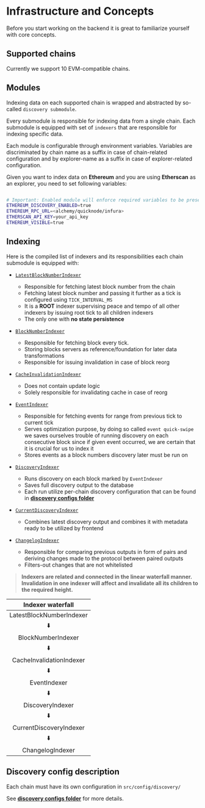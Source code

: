# Infrastructure and Concepts

Before you start working on the backend it is great to familiarize yourself with core concepts.

## Supported chains

Currently we support 10 EVM-compatible chains.

## Modules

Indexing data on each supported chain is wrapped and abstracted by so-called `discovery submodule`.

Every submodule is responsible for indexing data from a single chain.
Each submodule is equipped with set of `indexers` that are responsible for indexing specific data.

Each module is configurable through environment variables.
Variables are discriminated by chain name as a suffix in case of chain-related configuration and by explorer-name as a suffix in case of explorer-related configuration.

Given you want to index data on **Ethereum** and you are using **Etherscan** as an explorer, you need to set following variables:

```bash

# Important: Enabled module will enforce required variables to be present
ETHEREUM_DISCOVERY_ENABLED=true
ETHEREUM_RPC_URL=<alchemy/quicknode/infura>
ETHERSCAN_API_KEY=your_api_key
ETHEREUM_VISIBLE=true
```

## Indexing

Here is the compiled list of indexers and its responsibilities each chain submodule is equipped with:

- [`LatestBlockNumberIndexer`](src/indexers/LatestBlockNumberIndexer.ts)

  - Responsible for fetching latest block number from the chain
  - Fetching latest block number and passing it further as a tick is configured using `TICK_INTERVAL_MS`
  - It is a **ROOT** indexer supervising peace and tempo of all other indexers by issuing root tick to all children indexers
  - The only one with **no state persistence**

- [`BlockNumberIndexer`](src/indexers/BlockNumberIndexer.ts)
  - Responsible for fetching block every tick.
  - Storing blocks servers as reference/foundation for later data transformations
  - Responsible for issuing invalidation in case of block reorg
- [`CacheInvalidationIndexer`](src/indexers/CacheInvalidationIndexer.ts)

  - Does not contain update logic
  - Solely responsible for invalidating cache in case of reorg

- [`EventIndexer`](src/indexers/EventIndexer.ts)
  - Responsible for fetching events for range from previous tick to current tick
  - Serves optimization purpose, by doing so called `event quick-swipe` we saves ourselves trouble of running discovery on each consecutive block since if given event occurred, we are certain that it is crucial for us to index it
  - Stores events as a block numbers discovery later must be run on
- [`DiscoveryIndexer`](src/indexers/DiscoveryIndexer.ts)
  - Runs discovery on each block marked by `EventIndexer`
  - Saves full discovery output to the database
  - Each run utilize per-chain discovery configuration that can be found in [**discovery configs folder**](src/config/discovery/)
- [`CurrentDiscoveryIndexer`](src/indexers//CurrentDiscoveryIndexer.ts)
  - Combines latest discovery output and combines it with metadata ready to be utilized by frontend
- [`ChangelogIndexer`](src/indexers/ChangelogIndexer.ts)
  - Responsible for comparing previous outputs in form of pairs and deriving changes made to the protocol between paired outputs
  - Filters-out changes that are not whitelisted

> **Indexers are related and connected in the linear waterfall manner.** **Invalidation in one indexer will affect and invalidate all its children to the required height.**

|    Indexer waterfall     |
| :----------------------: |
| LatestBlockNumberIndexer |
|            ⬇️            |
|    BlockNumberIndexer    |
|            ⬇️            |
| CacheInvalidationIndexer |
|            ⬇️            |
|       EventIndexer       |
|            ⬇️            |
|     DiscoveryIndexer     |
|            ⬇️            |
| CurrentDiscoveryIndexer  |
|            ⬇️            |
|     ChangelogIndexer     |

## Discovery config description

Each chain must have its own configuration in `src/config/discovery/`

See [**discovery configs folder**](src/config/discovery/) for more details.
